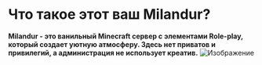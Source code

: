 # Что такое этот ваш Milandur?

**Milandur - это ванильный Minecraft сервер с элементами Role-play, который создает уютную атмосферу. Здесь нет приватов и привилегий, а администрация не использует креатив.**
![Изображение](/image.png)